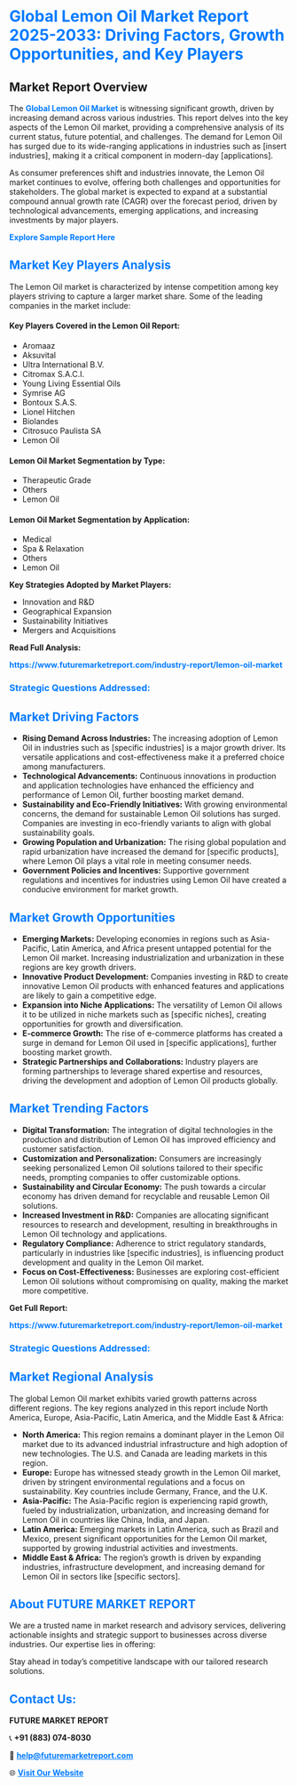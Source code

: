 <h1 style="color: #007BFF;">Global Lemon Oil Market Report 2025-2033: Driving Factors, Growth Opportunities, and Key Players</h1>

<section id="overview">
<h2>Market Report Overview</h2>
<p>The <a href="https://www.futuremarketreport.com/industry-report/lemon-oil-market" style="color: #007BFF; text-decoration: none;"><strong>Global Lemon Oil Market</strong></a> is witnessing significant growth, driven by increasing demand across various industries. This report delves into the key aspects of the Lemon Oil market, providing a comprehensive analysis of its current status, future potential, and challenges. The demand for Lemon Oil has surged due to its wide-ranging applications in industries such as [insert industries], making it a critical component in modern-day [applications].</p>
<p>As consumer preferences shift and industries innovate, the Lemon Oil market continues to evolve, offering both challenges and opportunities for stakeholders. The global market is expected to expand at a substantial compound annual growth rate (CAGR) over the forecast period, driven by technological advancements, emerging applications, and increasing investments by major players.</p>
</section>

<section id="overview">
<p><a href="https://www.futuremarketreport.com/request-sample/reportId=101129" style="color: #007BFF; text-decoration: none;"><strong>Explore Sample Report Here</strong></a></p>
</section>

<section id="key-players">
<h2 style="color: #007BFF;">Market Key Players Analysis</h2>
<p>The Lemon Oil market is characterized by intense competition among key players striving to capture a larger market share. Some of the leading companies in the market include:</p>
<h4>Key Players Covered in the Lemon Oil Report:</h4>
<ul><li>Aromaaz</li><li>Aksuvital</li><li>Ultra International B.V.</li><li>Citromax S.A.C.I.</li><li>Young Living Essential Oils</li><li>Symrise AG</li><li>Bontoux S.A.S.</li><li>Lionel Hitchen</li><li>Biolandes</li><li>Citrosuco Paulista SA</li><li>Lemon Oil</li></ul>
<h4>Lemon Oil Market Segmentation by Type:</h4>
<ul><li>Therapeutic Grade</li><li>Others</li><li>Lemon Oil</li></ul>

<h4>Lemon Oil Market Segmentation by Application:</h4>
<ul><li>Medical</li><li>Spa &amp; Relaxation</li><li>Others</li><li>Lemon Oil</li></ul>
<p><strong>Key Strategies Adopted by Market Players:</strong></p>
<ul>
<li>Innovation and R&D</li>
<li>Geographical Expansion</li>
<li>Sustainability Initiatives</li>
<li>Mergers and Acquisitions</li>
</ul>
</section>

<section>
<p><strong>Read Full Analysis: </strong></p><a href="https://www.futuremarketreport.com/industry-report/lemon-oil-market" style="color: #007BFF; text-decoration: none;"><strong>https://www.futuremarketreport.com/industry-report/lemon-oil-market</strong></a>
<h3 style="color: #007BFF;">Strategic Questions Addressed:</h3>
</section>

<section id="driving-factors">
<h2 style="color: #007BFF;">Market Driving Factors</h2>
<ul>
<li><strong>Rising Demand Across Industries:</strong> The increasing adoption of Lemon Oil in industries such as [specific industries] is a major growth driver. Its versatile applications and cost-effectiveness make it a preferred choice among manufacturers.</li>
<li><strong>Technological Advancements:</strong> Continuous innovations in production and application technologies have enhanced the efficiency and performance of Lemon Oil, further boosting market demand.</li>
<li><strong>Sustainability and Eco-Friendly Initiatives:</strong> With growing environmental concerns, the demand for sustainable Lemon Oil solutions has surged. Companies are investing in eco-friendly variants to align with global sustainability goals.</li>
<li><strong>Growing Population and Urbanization:</strong> The rising global population and rapid urbanization have increased the demand for [specific products], where Lemon Oil plays a vital role in meeting consumer needs.</li>
<li><strong>Government Policies and Incentives:</strong> Supportive government regulations and incentives for industries using Lemon Oil have created a conducive environment for market growth.</li>
</ul>
</section>

<section id="growth-opportunities">
<h2 style="color: #007BFF;">Market Growth Opportunities</h2>
<ul>
<li><strong>Emerging Markets:</strong> Developing economies in regions such as Asia-Pacific, Latin America, and Africa present untapped potential for the Lemon Oil market. Increasing industrialization and urbanization in these regions are key growth drivers.</li>
<li><strong>Innovative Product Development:</strong> Companies investing in R&D to create innovative Lemon Oil products with enhanced features and applications are likely to gain a competitive edge.</li>
<li><strong>Expansion into Niche Applications:</strong> The versatility of Lemon Oil allows it to be utilized in niche markets such as [specific niches], creating opportunities for growth and diversification.</li>
<li><strong>E-commerce Growth:</strong> The rise of e-commerce platforms has created a surge in demand for Lemon Oil used in [specific applications], further boosting market growth.</li>
<li><strong>Strategic Partnerships and Collaborations:</strong> Industry players are forming partnerships to leverage shared expertise and resources, driving the development and adoption of Lemon Oil products globally.</li>
</ul>
</section>

<section id="trending-factors">
<h2 style="color: #007BFF;">Market Trending Factors</h2>
<ul>
<li><strong>Digital Transformation:</strong> The integration of digital technologies in the production and distribution of Lemon Oil has improved efficiency and customer satisfaction.</li>
<li><strong>Customization and Personalization:</strong> Consumers are increasingly seeking personalized Lemon Oil solutions tailored to their specific needs, prompting companies to offer customizable options.</li>
<li><strong>Sustainability and Circular Economy:</strong> The push towards a circular economy has driven demand for recyclable and reusable Lemon Oil solutions.</li>
<li><strong>Increased Investment in R&D:</strong> Companies are allocating significant resources to research and development, resulting in breakthroughs in Lemon Oil technology and applications.</li>
<li><strong>Regulatory Compliance:</strong> Adherence to strict regulatory standards, particularly in industries like [specific industries], is influencing product development and quality in the Lemon Oil market.</li>
<li><strong>Focus on Cost-Effectiveness:</strong> Businesses are exploring cost-efficient Lemon Oil solutions without compromising on quality, making the market more competitive.</li>
</ul>
</section>

<section>
<p><strong>Get Full Report: </strong></p><a href="https://www.futuremarketreport.com/industry-report/lemon-oil-market" style="color: #007BFF; text-decoration: none;"><strong>https://www.futuremarketreport.com/industry-report/lemon-oil-market</strong></a>
<h3 style="color: #007BFF;">Strategic Questions Addressed:</h3>
</section>


<section id="regional-analysis">
<h2 style="color: #007BFF;">Market Regional Analysis</h2>
<p>The global Lemon Oil market exhibits varied growth patterns across different regions. The key regions analyzed in this report include North America, Europe, Asia-Pacific, Latin America, and the Middle East & Africa:</p>
<ul>
<li><strong>North America:</strong> This region remains a dominant player in the Lemon Oil market due to its advanced industrial infrastructure and high adoption of new technologies. The U.S. and Canada are leading markets in this region.</li>
<li><strong>Europe:</strong> Europe has witnessed steady growth in the Lemon Oil market, driven by stringent environmental regulations and a focus on sustainability. Key countries include Germany, France, and the U.K.</li>
<li><strong>Asia-Pacific:</strong> The Asia-Pacific region is experiencing rapid growth, fueled by industrialization, urbanization, and increasing demand for Lemon Oil in countries like China, India, and Japan.</li>
<li><strong>Latin America:</strong> Emerging markets in Latin America, such as Brazil and Mexico, present significant opportunities for the Lemon Oil market, supported by growing industrial activities and investments.</li>
<li><strong>Middle East & Africa:</strong> The region’s growth is driven by expanding industries, infrastructure development, and increasing demand for Lemon Oil in sectors like [specific sectors].</li>
</ul>
</section>

<footer>
<h2 style="color: #007BFF;">About FUTURE MARKET REPORT</h2>
<p>We are a trusted name in market research and advisory services, delivering actionable insights and strategic support to businesses across diverse industries. Our expertise lies in offering:</p>

<p>Stay ahead in today’s competitive landscape with our tailored research solutions.</p>

<h2 style="color: #007BFF;">Contact Us:</h2>
<p><strong>FUTURE MARKET REPORT</strong></p>
<p>📞 <strong>+91 (883) 074-8030</strong></p>
<p>📧 <strong><a href="mailto:help@futuremarketreport.com" style="color: #007BFF;">help@futuremarketreport.com</a></strong></p>
<p>🌐 <strong><a href="https://www.futuremarketreport.com/" style="color: #007BFF;">Visit Our Website</a></strong></p>
</footer>